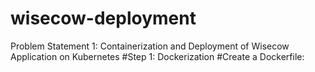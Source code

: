 # wisecow-deployment

Problem Statement 1: Containerization and Deployment of Wisecow Application on Kubernetes
#Step 1: Dockerization
#Create a Dockerfile:
